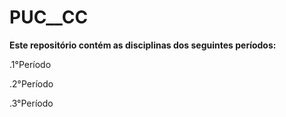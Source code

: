 # PUC__CC

**Este repositório contém as disciplinas dos seguintes períodos:**

  .1°Período
  
  .2°Período
  
  .3°Período

